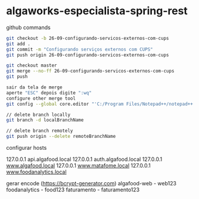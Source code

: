 # algaworks-especialista-spring-rest

github commands

```bash
git checkout -b 26-09-configurando-servicos-externos-com-cups
git add .
git commit -m "Configurando serviços externos com CUPS"
git push origin 26-09-configurando-servicos-externos-com-cups

git checkout master
git merge --no-ff 26-09-configurando-servicos-externos-com-cups
git push

sair da tela de merge
aperte "ESC" depois digite ":wq"
configure other merge tool
git config --global core.editor "'C:/Program Files/Notepad++/notepad++.exe' -multiInst -notabbar -nosession -noPlugin"

// delete branch locally
git branch -d localBranchName

// delete branch remotely
git push origin --delete remoteBranchName
```

configurar hosts

127.0.0.1       api.algafood.local
127.0.0.1       auth.algafood.local
127.0.0.1       www.algafood.local
127.0.0.1       www.matafome.local
127.0.0.1       www.foodanalytics.local

gerar encode (https://bcrypt-generator.com)
algafood-web - web123
foodanalytics - food123
faturamento - faturamento123
